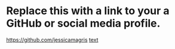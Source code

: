 # Replace this with a link to your a GitHub or social media profile.
https://github.com/jessicamagris
[text](https://example.com)
